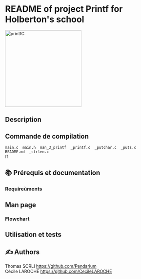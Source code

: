 # README of project Printf for Holberton's school

<img  alt="printfC" width="250" src="https://media1.giphy.com/media/v1.Y2lkPTc5MGI3NjExMWc3bmFsM3U2MGh0NWNwOGV1eWJteHU2Z25wcjVxZ3B4aHh2NDFycyZlcD12MV9pbnRlcm5hbF9naWZfYnlfaWQmY3Q9Zw/YYW0hHizzIOrlhimPG/giphy.gif" display: block margin-left: auto margin-right: auto >


## Description


## Commande de compilation
`main.c  main.h  man_3_printf  _printf.c  _putchar.c  _puts.c  README.md  _strlen.c` \
ff

## 📚 Prérequis et documentation
### Requireùments


## Man page


### Flowchart


## Utilisation et tests


## ✍ Authors

Thomas SORLI https://github.com/Pendarium \
Cécile LAROCHE https://github.com/CecileLAROCHE